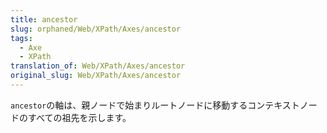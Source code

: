 ```yaml
---
title: ancestor
slug: orphaned/Web/XPath/Axes/ancestor
tags:
  - Axe
  - XPath
translation_of: Web/XPath/Axes/ancestor
original_slug: Web/XPath/Axes/ancestor
---
```


`ancestor`の軸は、親ノードで始まりルートノードに移動するコンテキストノードのすべての祖先を示します。
